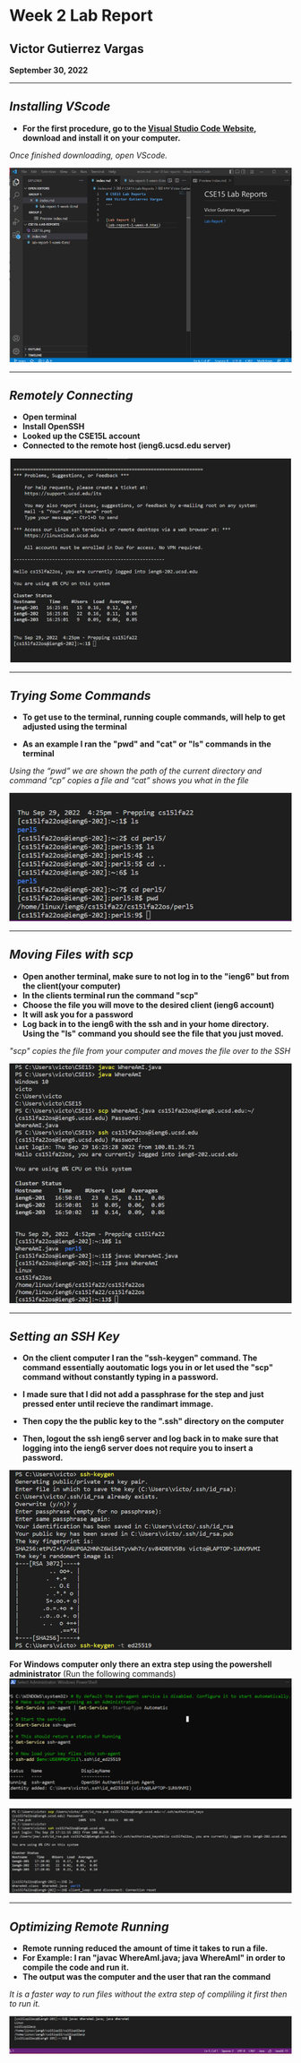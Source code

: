 # Week 2 Lab Report

## Victor Gutierrez Vargas 

**September 30, 2022**

---

## *Installing VScode*

* **For the first procedure, go to the [Visual Studio Code Website](https://code.visualstudio.com/), download and install it on your computer.**

*Once finished downloading, open VScode.*

![Installing VScode](CSE15L1_SS1.png)

---

## *Remotely Connecting*

* **Open terminal**
* **Install OpenSSH**
* **Looked up the CSE15L account**
* **Connected to the remote host (ieng6.ucsd.edu server)**

![Remotely Connecting](CSE15L1_SS2.png)

---
## *Trying Some Commands*

* **To get use to the terminal, running couple commands, will help to get adjusted using the terminal**

* **As an example I ran the "pwd" and "cat" or "ls" commands in the terminal**

*Using the “pwd” we are shown the path of the current directory and command “cp” copies a file and “cat” shows you what in the file*

![Running Commands](CSE15L1_SS3.png)

---

## *Moving Files with scp*

* **Open another terminal, make sure to not log in to the "ieng6" but from the client(your computer)**
* **In the clients terminal run the command "scp"**
* **Choose the file you will move to the desired client (ieng6 account)**
* **It will ask you for a password**
* **Log back in to the ieng6 with the ssh and in your home directory. Using the "ls" command you should see the file that you just moved.**

*"scp" copies the file from your computer and moves the file over to the SSH*

![Moving Files](CSE15L1_SS4.png)

---

## *Setting an SSH Key*

* **On the client computer I ran the "ssh-keygen" command. The command essentially aoutomatic logs you in or let used the "scp" command without constantly typing in a password.**

* **I made sure that I did not add a passphrase for the step and just pressed enter until recieve the randimart immage.**

* **Then copy the the public key to the ".ssh" directory on the computer**

* **Then, logout the ssh ieng6 server and log back in to make sure that logging into the ieng6 server does not require you to insert a password.**

![SSH Key One](CSE15L1_SS5.png)

**For Windows computer only there an extra step using the powershell administrator**
(Run the following commands)
![SSH Key Two](CSE15L1_SS6.png)

![SSH Key Three](CSE15L1_SS7.png)

--- 

## *Optimizing Remote Running*

* **Remote running reduced the amount of time it takes to run a file.**
* **For Example: I ran "javac WhereAmI.java; java WhereAmI" in order to compile the code and run it.**
* **The output was the computer and the user that ran the command**

*It is a faster way to run files without the extra step of compliling it first then to run it.*

![Remote Running](https://raw.githubusercontent.com/victorvm77/lab-report-1-week-2/main/remoteRunning.png "Remote Running")

